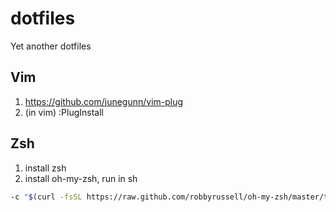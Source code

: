 # dotfiles
Yet another dotfiles

## Vim
1. https://github.com/junegunn/vim-plug
2. (in vim) :PlugInstall

## Zsh
1. install zsh
2. install oh-my-zsh, run in sh
```sh
-c "$(curl -fsSL https://raw.github.com/robbyrussell/oh-my-zsh/master/tools/install.sh)"
```
